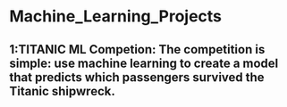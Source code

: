 # Machine_Learning_Projects
## 1:TITANIC ML Competion: The competition is simple: use machine learning to create a model that predicts which passengers survived the Titanic shipwreck.
